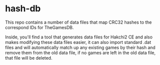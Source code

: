 # hash-db

This repo contains a number of data files that map CRC32 hashes to the correspond IDs for TheGamesDB.

Inside, you'll find a tool that generates data files for Hakchi2 CE and also makes modifying these data files easier, it can also import standard .dat files and will automatically match up any existing games by their hash and remove them from the old data file, if no games are left in the old data file, that file will be deleted.
